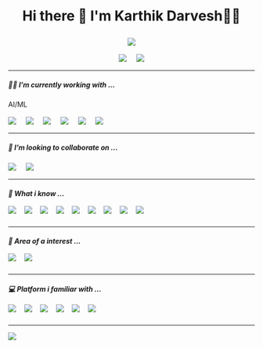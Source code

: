 <h1><p align="center">
    Hi there 👋 I'm Karthik Darvesh👨‍💻
</p></h1>
<p align="center">
<img src="https://gpvc.arturio.dev/KarthikDarvesh" style=align="center">
<br><br>
<a href="https://www.linkedin.com/in/karthik-darvesh-4636a4214"><img src="https://img.shields.io/badge/LinkedIn-0077B5?style=for-the-badge&logo=linkedin&logoColor=white"></a>&nbsp;&nbsp;&nbsp;&nbsp;
<a href="https://mail.google.com/karthikdarevsh@gmail.com"><img src="https://img.shields.io/badge/Gmail-D14836?style=for-the-badge&logo=gmail&logoColor=white"></a>
</p>
<hr>
<h5><p align="left">
👨‍💻 I’m currently working with ...
</p></h5>
<p align="left">
AI/ML
<br><br>
<img src="https://img.shields.io/badge/TensorFlow-FF6F00?style=for-the-badge&logo=tensorflow&logoColor=white">&nbsp;&nbsp;&nbsp;&nbsp;
<img src="https://img.shields.io/badge/MachineLearning-EC3913?style=for-the-badge&logo=machinelearning&logoColor=white">&nbsp;&nbsp;&nbsp;&nbsp;
<img src="https://img.shields.io/badge/Numpy-777BB4?style=for-the-badge&logo=numpy&logoColor=white">&nbsp;&nbsp;&nbsp;&nbsp;
<img src="https://img.shields.io/badge/Pandas-2C2D72?style=for-the-badge&logo=pandas&logoColor=white">&nbsp;&nbsp;&nbsp;&nbsp;
<img src="https://img.shields.io/badge/scikit_learn-F7931E?style=for-the-badge&logo=scikit-learn&logoColor=white">&nbsp;&nbsp;&nbsp;&nbsp;
<img src="https://img.shields.io/badge/SciPy-654FF0?style=for-the-badge&logo=SciPy&logoColor=white">&nbsp;&nbsp;&nbsp;&nbsp;
</p>
<hr>
<h5><p align="left">
👯 I’m looking to collaborate on ...
</p></h5>
<p align="left">
<img src="https://img.shields.io/badge/GitHub-100000?style=for-the-badge&logo=github&logoColor=white">&nbsp;&nbsp;&nbsp;&nbsp;
<img src="https://img.shields.io/badge/Kaggle-20BEFF?style=for-the-badge&logo=Kaggle&logoColor=white">&nbsp;&nbsp;&nbsp;&nbsp;
</p>
<hr>
<h5><p align="left">
💬 What i know ...
<br><br>
<img src="https://img.shields.io/badge/C-00599C?style=for-the-badge&logo=c&logoColor=white">&nbsp;&nbsp;&nbsp;&nbsp;
<img src="https://img.shields.io/badge/C%2B%2B-00599C?style=for-the-badge&logo=c%2B%2B&logoColor=white">&nbsp;&nbsp;&nbsp;&nbsp;
<img src="https://img.shields.io/badge/Java-60EC0B?style=for-the-badge&logo=j&logoColor=white">&nbsp;&nbsp;&nbsp;&nbsp;
<img src="https://img.shields.io/badge/AI/ML-0CEFE8?style=for-the-badge&logo=adobe%20illustrator&logoColor=white">&nbsp;&nbsp;&nbsp;&nbsp;
<img src="https://img.shields.io/badge/PHP-777BB4?style=for-the-badge&logo=php&logoColor=white">&nbsp;&nbsp;&nbsp;&nbsp;
<img src="https://img.shields.io/badge/HTML5-E34F26?style=for-the-badge&logo=html5&logoColor=white">&nbsp;&nbsp;&nbsp;&nbsp;
<img src="https://img.shields.io/badge/CSS3-1572B6?style=for-the-badge&logo=css3&logoColor=white">&nbsp;&nbsp;&nbsp;&nbsp;
<img src="https://img.shields.io/badge/JavaScript-323330?style=for-the-badge&logo=javascript&logoColor=F7DF1E">&nbsp;&nbsp;&nbsp;&nbsp;
<img src="https://img.shields.io/badge/SQL-F80000?style=for-the-badge&logo=oracle&logoColor=black">&nbsp;&nbsp;&nbsp;&nbsp;
</p></h5>
<hr>
<h5><p align="left">
🔭 Area of a interest ...
<br><br>
<img src="https://img.shields.io/badge/Astronomy-B80CEF?style=for-the-badge&logo=star&logoColor=white">&nbsp;&nbsp;&nbsp;&nbsp;
<img src="https://img.shields.io/badge/Stargazing-00599C?style=for-the-badge&logo=&logoColor=white">&nbsp;&nbsp;&nbsp;&nbsp;
</p></h5>
<hr>
<h5><p align="left">
💻 Platform i familiar with ...
<br><br>
<img src="https://img.shields.io/badge/Android_Studio-3DDC84?style=for-the-badge&logo=android-studio&logoColor=white">&nbsp;&nbsp;&nbsp;&nbsp;
<img src="https://img.shields.io/badge/Colab-F9AB00?style=for-the-badge&logo=googlecolab&color=525252">&nbsp;&nbsp;&nbsp;&nbsp;
<img src="https://img.shields.io/badge/Notepad++-90E59A.svg?style=for-the-badge&logo=notepad%2B%2B&logoColor=black">&nbsp;&nbsp;&nbsp;&nbsp;
<img src="https://img.shields.io/badge/PyCharm-000000.svg?&style=for-the-badge&logo=PyCharm&logoColor=white">&nbsp;&nbsp;&nbsp;&nbsp;
<img src="https://img.shields.io/badge/firebase-ffca28?style=for-the-badge&logo=firebase&logoColor=black">&nbsp;&nbsp;&nbsp;&nbsp;
<img src="https://img.shields.io/badge/Xampp-F37623?style=for-the-badge&logo=xampp&logoColor=white">&nbsp;&nbsp;&nbsp;&nbsp;
</p></h5>
<hr>


<img src="https://github-readme-stats.vercel.app/api?username=KarthikDarvesh&&show_icons=true&title_color=ffffff&icon_color=bb2acf&text_color=daf7dc&bg_color=151515">


